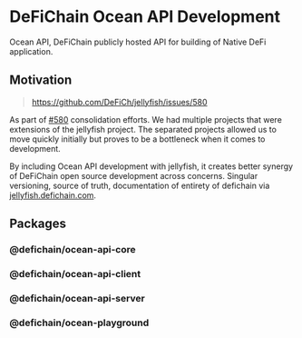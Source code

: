 # DeFiChain Ocean API Development

Ocean API, DeFiChain publicly hosted API for building of Native DeFi application.

## Motivation

> https://github.com/DeFiCh/jellyfish/issues/580

As part of [#580](https://github.com/DeFiCh/jellyfish/issues/580) consolidation efforts. We had multiple projects that
were extensions of the jellyfish project. The separated projects allowed us to move quickly initially but proves to be a
bottleneck when it comes to development.

By including Ocean API development with jellyfish, it creates better synergy of DeFiChain open source development across
concerns. Singular versioning, source of truth, documentation of entirety of defichain
via [jellyfish.defichain.com](https://jellyfish.defichain.com).

## Packages

### @defichain/ocean-api-core

### @defichain/ocean-api-client

### @defichain/ocean-api-server

### @defichain/ocean-playground
